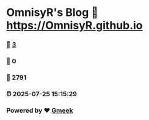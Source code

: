 # OmnisyR's Blog :link: https://OmnisyR.github.io 
### :page_facing_up: [3](https://OmnisyR.github.io/tag.html) 
### :speech_balloon: 0 
### :hibiscus: 2791 
### :alarm_clock: 2025-07-25 15:15:29 
### Powered by :heart: [Gmeek](https://github.com/Meekdai/Gmeek)
